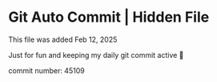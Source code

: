 # Git Auto Commit | Hidden File

This file was added Feb 12, 2025

Just for fun and keeping my daily git commit active 🤪

commit number: 45109
